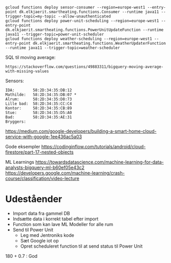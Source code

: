  ```
gcloud functions deploy sensor-consumer --region=europe-west1 --entry-point dk.elkjaerit.smartheating.functions.Consumer --runtime java11 --trigger-topic=my-topic --allow-unauthenticated
gcloud functions deploy power-unit-scheduling --region=europe-west1 --entry-point dk.elkjaerit.smartheating.functions.PowerUnitUpdateFunction --runtime java11 --trigger-topic=power-unit-scheduler
gcloud functions deploy weather-scheduling --region=europe-west1 --entry-point dk.elkjaerit.smartheating.functions.WeatherUpdaterFunction --runtime java11 --trigger-topic=weather-scheduler
```
 
 
 SQL til moving average:
 
    https://stackoverflow.com/questions/49883311/bigquery-moving-average-with-missing-values
 
 Sensors:
 


    IDA:        58:2D:34:35:DB:12
    Mathilde:   58:2D:34:35:DB:07 *
    Alrum:      58:2D:34:35:D8:73
    Lille bad:  58:2D:34:35:CC:C4
    Kontor:     58:2D:34:35:CB:89
    Stue:       58:2D:34:35:D5:A0
    Bad:        58:2D:34:35:AE:31
    Bryggers:   
    
    


https://medium.com/google-developers/building-a-smart-home-cloud-service-with-google-1ee436ac5a03

Gode eksempler
https://codinginflow.com/tutorials/android/cloud-firestore/part-17-nested-objects

ML Learnings
https://towardsdatascience.com/machine-learning-for-data-analysts-bigquery-ml-b60ef05e43c2
https://developers.google.com/machine-learning/crash-course/classification/video-lecture

# Udeståender
* Import data fra gammel DB
* Indsætte data i korrekt tabel efter import
* Function som kan lave ML Modeller for alle rum
* Send til Power Unit 
    * Leg med Jentroniks kode
    * Sæt Google iot op
    * Opret scheduleret function til at send status til Power Unit
    
    
    


180 + 0.7 : God

